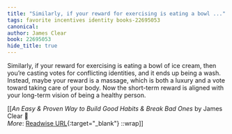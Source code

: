 ```yaml
---
title: "Similarly, if your reward for exercising is eating a bowl ..."
tags: favorite incentives identity books-22695053
canonical: 
author: James Clear
book: 22695053
hide_title: true
---
```


Similarly, if your reward for exercising is eating a bowl of ice cream, then you’re casting votes for conflicting identities, and it ends up being a wash. Instead, maybe your reward is a massage, which is both a luxury and a vote toward taking care of your body. Now the short-term reward is aligned with your long-term vision of being a healthy person.


[[<cite>_An Easy & Proven Way to Build Good Habits & Break Bad Ones_</cite> by James Clear 📕<br>
_More_: [Readwise URL](https://readwise.io/open/446271375){:target="_blank"}
::wrap]]